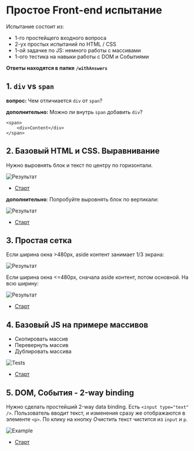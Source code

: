 # Простое Front-end испытание
Испытание состоит из:

* 1-го простейщего входного вопроса
* 2-ух простых испытаний по HTML / CSS
* 1-ой задачке по JS: немного работы с массивами
* 1-ого тестика на навыки работы с DOM и Событиями

**Ответы находятся в папке `/withAnswers`**

## 1. `div` vs `span`
**вопрос:** Чем отличиается `div` от `span`?

**дополнительно:** Можно ли внутрь `span` добавить `div`?

```
<span>
	<div>Content</div>
</span>
```

## 2. Базовый HTML и CSS. Выравнивание
Нужно выровнять блок и текст по центру по горизонтали.

![Результат](https://d26dzxoao6i3hh.cloudfront.net/items/1V1K0A2o372K3v1N1x42/Снимок%20экрана%202017-06-25%20в%2016.23.54.png)

* [Старт](https://jsbin.com/puzusuj/5/edit?html,css,output)


**дополнительно**: Попробуйте выровнять блок по вертикали:

![Результат](https://d26dzxoao6i3hh.cloudfront.net/items/2T2l3J1b210D0l3g312Z/Снимок%20экрана%202017-06-25%20в%2016.30.47.png)

* [Старт](https://jsbin.com/puzusuj/7/edit?html,css,output)

## 3. Простая сетка
Если ширина окна >480px, aside контент занимает 1/3 экрана:

![Результат](https://cl.ly/3f2E132Z2R0d/%D0%A1%D0%BD%D0%B8%D0%BC%D0%BE%D0%BA%20%D1%8D%D0%BA%D1%80%D0%B0%D0%BD%D0%B0%202017-06-25%20%D0%B2%2016.51.47.png)

Если ширина окна <=480px, сначала aside контент, потом основной. На всю ширину:

![Результат](https://cl.ly/0I2Z0c272n05/%D0%A1%D0%BD%D0%B8%D0%BC%D0%BE%D0%BA%20%D1%8D%D0%BA%D1%80%D0%B0%D0%BD%D0%B0%202017-06-25%20%D0%B2%2016.51.56.png)

* [Старт](https://jsbin.com/ciqesi/2/edit?html,css,output)

## 4. Базовый JS на примере массивов

* Скопировать массив
* Перевернуть массив
* Дублировать массива

![Tests](https://cl.ly/2p3I0m0i2l0r/%D0%A1%D0%BD%D0%B8%D0%BC%D0%BE%D0%BA%20%D1%8D%D0%BA%D1%80%D0%B0%D0%BD%D0%B0%202017-06-25%20%D0%B2%2017.19.35.png)

* [Старт](https://jsbin.com/ciqesi/2/edit?html,css,output)

## 5. DOM, События - 2-way binding
Нужно сделать простейший 2-way data binding. Есть `<input type="text" />`. Пользователь вводит текст, и изменения сразу же отображаются в элементе `<p>`. По клику на кнопку *Очистить* текст чистится из `input` и `p`.

![Example](https://cl.ly/062L3v242o0y/%D0%A1%D0%BD%D0%B8%D0%BC%D0%BE%D0%BA%20%D1%8D%D0%BA%D1%80%D0%B0%D0%BD%D0%B0%202017-06-25%20%D0%B2%2017.34.35.png)

* [Старт](https://jsbin.com/vipowey/2/edit?html,js,output)
